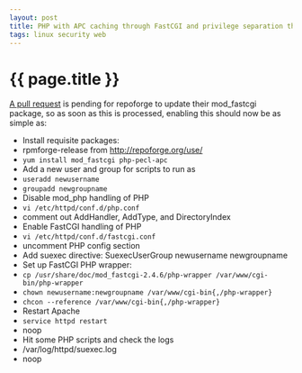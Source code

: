 ```yaml
---
layout: post
title: PHP with APC caching through FastCGI and privilege separation through SuExec running under SELinux on RHEL 5
tags: linux security web
---
```


# {{ page.title }}

[A pull request](https://github.com/repoforge/rpms/pull/165) is pending for repoforge to update their mod_fastcgi package, so as soon as this is processed, enabling this should now be as simple as:

* Install requisite packages:
 * rpmforge-release from <http://repoforge.org/use/>
 * `yum install mod_fastcgi php-pecl-apc`
* Add a new user and group for scripts to run as
 * `useradd newusername`
 * `groupadd newgroupname`
* Disable mod_php handling of PHP
 * `vi /etc/httpd/conf.d/php.conf`
 * comment out AddHandler, AddType, and DirectoryIndex
* Enable FastCGI handling of PHP
 * `vi /etc/httpd/conf.d/fastcgi.conf`
 * uncomment PHP config section
 * Add suexec directive: SuexecUserGroup newusername newgroupname
* Set up FastCGI PHP wrapper:
 * `cp /usr/share/doc/mod_fastcgi-2.4.6/php-wrapper /var/www/cgi-bin/php-wrapper`
 * `chown newusername:newgroupname /var/www/cgi-bin{,/php-wrapper}`
 * `chcon --reference /var/www/cgi-bin{,/php-wrapper}`
* Restart Apache
 * `service httpd restart`
 * noop
* Hit some PHP scripts and check the logs
 * /var/log/httpd/suexec.log
 * noop
